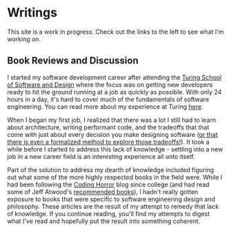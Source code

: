 # Writings

This site is a work in progress. Check out the links to the left to see what I'm working on.

## Book Reviews and Discussion

I started my software development career after attending the [Turing School of Software and Design][1] where the focus was on getting new developers ready to hit the ground running at a job as quickly as possible. With only 24 hours in a day, it's hard to cover much of the fundamentals of software engineering. You can read more about my experience at Turing [here][5]. 

When I began my first job, I realized that there was a lot I still had to learn about architecture, writing performant code, and the tradeoffs that that come with just about every decision you make designing software ([or that there is even a formalized method to explore those tradeoffs!][2]). It took a while before I started to address this lack of knowledge - settling into a new job in a new career field is an interesting experience all unto itself. 

Part of the solution to address my dearth of knowledge included figuring out what some of the more highly respected books in the field were. While I had been following the [Coding Horror][3] blog since college (and had read some of Jeff Atwood's [recommended books][4]), I hadn't really gotten exposure to books that were specific to software engineering design and philosophy. These articles are the result of my attempt to remedy that lack of knowledge. If you continue reading, you'll find my attempts to digest what I've read and hopefully put the result into something coherent.

[1]: <https://www.turing.io> "Visit the Turing School of Software and Design website"
[2]: <https://en.wikipedia.org/wiki/Architecture_tradeoff_analysis_method> "Read more at Wikipedia about architecture tradeoff analysis"
[3]: <https://blog.codinghorror.com/> "Explore the coding horror blog"
[4]: <https://blog.codinghorror.com/recommended-reading-for-developers/> "Jeff Attwood's reading list on Coding Horror"
[5]: <about/about.md>